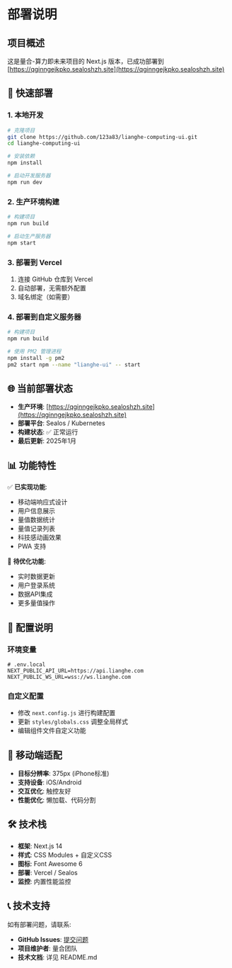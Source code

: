 # 部署说明

## 项目概述
这是量合-算力即未来项目的 Next.js 版本，已成功部署到 [https://qginngejkpko.sealoshzh.site](https://qginngejkpko.sealoshzh.site)

## 🚀 快速部署

### 1. 本地开发
```bash
# 克隆项目
git clone https://github.com/123a83/lianghe-computing-ui.git
cd lianghe-computing-ui

# 安装依赖
npm install

# 启动开发服务器
npm run dev
```

### 2. 生产环境构建
```bash
# 构建项目
npm run build

# 启动生产服务器
npm start
```

### 3. 部署到 Vercel
1. 连接 GitHub 仓库到 Vercel
2. 自动部署，无需额外配置
3. 域名绑定（如需要）

### 4. 部署到自定义服务器
```bash
# 构建项目
npm run build

# 使用 PM2 管理进程
npm install -g pm2
pm2 start npm --name "lianghe-ui" -- start
```

## 🌐 当前部署状态

- **生产环境**: [https://qginngejkpko.sealoshzh.site](https://qginngejkpko.sealoshzh.site)
- **部署平台**: Sealos / Kubernetes
- **构建状态**: ✅ 正常运行
- **最后更新**: 2025年1月

## 📊 功能特性

✅ **已实现功能**:
- 移动端响应式设计
- 用户信息展示
- 量值数据统计
- 量值记录列表
- 科技感动画效果
- PWA 支持

🔄 **待优化功能**:
- 实时数据更新
- 用户登录系统
- 数据API集成
- 更多量值操作

## 🔧 配置说明

### 环境变量
```env
# .env.local
NEXT_PUBLIC_API_URL=https://api.lianghe.com
NEXT_PUBLIC_WS_URL=wss://ws.lianghe.com
```

### 自定义配置
- 修改 `next.config.js` 进行构建配置
- 更新 `styles/globals.css` 调整全局样式
- 编辑组件文件自定义功能

## 📱 移动端适配

- **目标分辨率**: 375px (iPhone标准)
- **支持设备**: iOS/Android
- **交互优化**: 触控友好
- **性能优化**: 懒加载、代码分割

## 🛠️ 技术栈

- **框架**: Next.js 14
- **样式**: CSS Modules + 自定义CSS
- **图标**: Font Awesome 6
- **部署**: Vercel / Sealos
- **监控**: 内置性能监控

## 📞 技术支持

如有部署问题，请联系:
- **GitHub Issues**: [提交问题](https://github.com/123a83/lianghe-computing-ui/issues)
- **项目维护者**: 量合团队
- **技术文档**: 详见 README.md